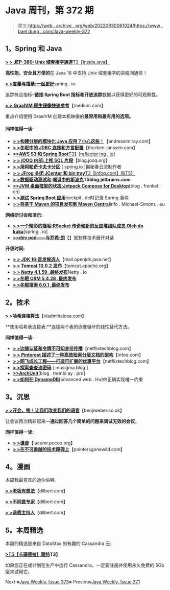 # Java 周刊，第 372 期

> 原文:[https://web . archive . org/web/20220930061024/https://www . bael dung . com/Java-weekly-372](https://web.archive.org/web/20220930061024/https://www.baeldung.com/java-weekly-372)

## **1。Spring 和 Java**

[**> > JEP-380: Unix 域套接字通道**T3【inside.java】](https://web.archive.org/web/20221129001354/https://inside.java/2021/02/03/jep380-unix-domain-sockets-channels/)

**高性能、安全且方便的**在 Java 16 中支持 Unix 域套接字的进程间通信！

[**> >度量与描摹:一起更好**](https://web.archive.org/web/20221129001354/https://spring.io/blog/2021/02/09/metrics-and-tracing-better-together)spring . io

追踪符合指标–**链接 Spring Boot 指标和开放追踪**数据以获得更好的可观察性。

[**> > GraalVM 原生镜像快速参考**](https://web.archive.org/web/20221129001354/https://medium.com/graalvm/graalvm-native-image-quick-reference-4ceb84560fd8)【medium.com】

重点介绍使用 GraalVM 创建本机映像的**最常用和最有用的选项。**

#### **同样值得一读:**

*   [**> >构建分层的模块化 Java 应用？小心这些！**](https://web.archive.org/web/20221129001354/http://andresalmiray.com/building-a-layered-modular-java-application-watch-out-for-these/)【andresalmiray.com】
*   [**> >冬眠中的 JDBC 连接和方言配置**](https://web.archive.org/web/20221129001354/https://thorben-janssen.com/jdbc-connection-and-dialect-in-hibernate/)【thorben-janssen.com】
*   [**>>AWS S3 和 Spring Boot**T3】[reflector ing . io]](https://web.archive.org/web/20221129001354/https://reflectoring.io/spring-boot-s3/)
*   [**> > jOOQ 内部:上推 SQL 片段**](https://web.archive.org/web/20221129001354/https://blog.jooq.org/2021/02/04/jooq-internals-pushing-up-sql-fragments/)【blog.jooq.org】
*   [**> >用阿帕奇卡夫卡分区**](https://web.archive.org/web/20221129001354/https://spring.io/blog/2021/02/03/demystifying-spring-cloud-stream-producers-with-apache-kafka-partitions) [ spring.io ]揭秘春云流制作者
*   [**> > JFrog 关闭 JCenter 和 bin tray**T3【infoq.com】和T5】](https://web.archive.org/web/20221129001354/https://www.infoq.com/news/2021/02/jfrog-jcenter-bintray-closure/)
*   **[> >数据驱动测试和](https://web.archive.org/web/20221129001354/https://blog.jetbrains.com/idea/2021/02/tutorial-spock-part-3-data-driven-testing/) [嘲讽中的斯波克](https://web.archive.org/web/20221129001354/https://blog.jetbrains.com/idea/2021/02/tutorial-spock-part-4-mocking-and-stubbing/)T5blog.jetbrains.com**
*   [**>>JVM 桌面框架的状态:Jetpack Compose for Desktop**](https://web.archive.org/web/20221129001354/https://blog.frankel.ch/state-jvm-desktop-frameworks/5/)[blog . frankel . ch]
*   [**> >测试 Spring Boot 应用**](https://web.archive.org/web/20221129001354/https://rieckpil.de/record-spring-events-when-testing-spring-boot-applications/)rieckpil . de时记录 Spring 事件
*   [**> >将基于 Maven 的项目发布到 Maven Central**](https://web.archive.org/web/20221129001354/https://info.michael-simons.eu/2021/02/05/releasing-maven-based-projects-to-maven-central/)info . Michael-Simons . eu

**网络研讨会和演示:**

*   [**> >一个精彩的播客:RSocket 传奇和新的反应堆团队成员 Oleh do kuka**](https://web.archive.org/web/20221129001354/https://spring.io/blog/2021/02/04/a-bootiful-podcast-rsocket-legend-and-new-reactor-team-member-oleh-dokuka)[spring . io]
*   [**>>dev pod——与乔希·朗**](https://web.archive.org/web/20221129001354/https://open.spotify.com/episode/3a6zZKPhiHnDIQdLAWyUOs?si=obyIclVKTOyeL8yG0hnv1Q&nd=1)【】就软件技术展开对话

**升级时间:**

*   [**> > JDK 16:首发候选人**](https://web.archive.org/web/20221129001354/https://mail.openjdk.java.net/pipermail/jdk-dev/2021-February/005062.html)【mail.openjdk.java.net】
*   [**> > Tomcat 10.0.2 发布**](https://web.archive.org/web/20221129001354/https://tomcat.apache.org/tomcat-10.0-doc/changelog.html#Tomcat_10.0.2_(markt))【tomcat.apache.org】
*   [**> > Netty 4.1.59 .最终发布**](https://web.archive.org/web/20221129001354/https://netty.io/news/2021/02/08/4-1-59-Final.html)Netty . io
*   [**> >冬眠 ORM 5.4.28 .最终发布**](https://web.archive.org/web/20221129001354/https://in.relation.to/2021/02/09/hibernate-orm-5428-final-release/)
*   [**> >冬眠搜索 6.0.1 .最终发布**](https://web.archive.org/web/20221129001354/https://in.relation.to/2021/02/09/hibernate-search-6-0-1-Final/)

## **2。技术**

[**> >哈希连接算法**](https://web.archive.org/web/20221129001354/https://vladmihalcea.com/hash-join-algorithm/)【vladmihalcea.com】

**使用哈希表连接表:**连接两个表的嵌套循环的线性替代方法。

**同样值得一读:**

*   [**> >边缘认证和令牌不可知身份传播**](https://web.archive.org/web/20221129001354/https://netflixtechblog.com/edge-authentication-and-token-agnostic-identity-propagation-514e47e0b602)【netflixtechblog.com】
*   [**> > Pinterest 描述了一种高效检索分层文档的架构**](https://web.archive.org/web/20221129001354/https://www.infoq.com/news/2021/02/pinterest-efficient-retrieval/)【infoq.com】
*   [**> >网飞成长工程——打造可扩展的优惠平台**](https://web.archive.org/web/20221129001354/https://netflixtechblog.medium.com/growth-engineering-at-netflix-creating-a-scalable-offers-platform-69330136dd87)【netflixtechblog.com】
*   [**> >探索查查流密码**](https://web.archive.org/web/20221129001354/https://musigma.blog/2021/02/06/chacha.html) [ musigma.blog ]
*   [**>>ArchUnit**](https://web.archive.org/web/20221129001354/http://blog.tremblay.pro/2021/02/archunit.html)[blog . trembl ay . pro]
*   [**> >如何在 DynamoDB**](https://web.archive.org/web/20221129001354/https://advancedweb.hu/how-to-properly-implement-unique-constraints-in-dynamodb/)[advanced web . Hu]中正确实现唯一约束

## **3。沉思**

[**> >开会，唉！让我们改变我们的语言**](https://web.archive.org/web/20221129001354/https://benjiweber.co.uk/blog/2021/02/06/meetings-ugh-lets-change-our-language/)【benjiweber.co.uk】

让会议再次精彩起来—**通过回答几个简单的问题来调试无效的会议**。

**同样值得一读:**

*   [**> >谦虚**](https://web.archive.org/web/20221129001354/https://lucumr.pocoo.org/2021/2/5/be-humble/)【lucumr.pocoo.org】
*   [**> >在不可逾越的技术障碍上**](https://web.archive.org/web/20221129001354/https://pointersgonewild.com/2021/02/07/on-insurmountable-technical-obstacles/)【pointersgonewild.com】

## **4。漫画**

本周我最喜欢的迪尔伯特。

[**> >老板有想法**](https://web.archive.org/web/20221129001354/https://dilbert.com/strip/2021-02-06)【dilbert.com】

[**> >不同意专家**](https://web.archive.org/web/20221129001354/https://dilbert.com/strip/2021-02-09)【dilbert.com】

[**> >造假主持人**](https://web.archive.org/web/20221129001354/https://dilbert.com/strip/2021-02-08)【dilbert.com】

## **5。本周精选**

本周的精选是来自 DataStax 的有趣的 Cassandra 云:

**[>T5【卡珊德拉】雅特](/web/20221129001354/https://www.baeldung.com/datastax)T3】**

如果您正在或计划在生产中运行 Cassandra，一定要注册并使用永久免费的 5Gb 层来试用它。

Next **»**[Java Weekly, Issue 373](/web/20221129001354/https://www.baeldung.com/java-weekly-373)**«** Previous[Java Weekly, Issue 371](/web/20221129001354/https://www.baeldung.com/java-weekly-371)